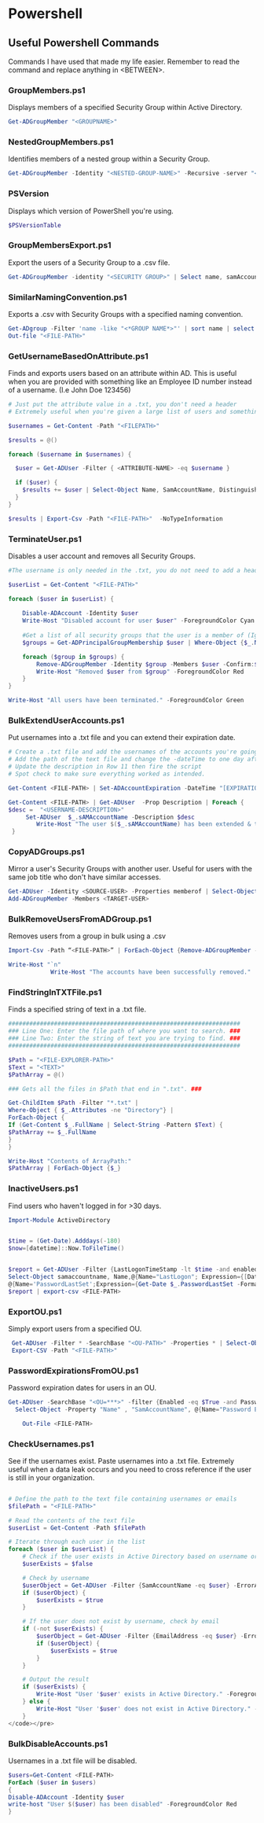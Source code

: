 # Powershell

## Useful Powershell Commands

Commands I have used that made my life easier. Remember to read the command and replace anything in \<BETWEEN>.

### GroupMembers.ps1

Displays members of a specified Security Group within Active Directory.
```powershell
Get-ADGroupMember "<GROUPNAME>"
```

### NestedGroupMembers.ps1

Identifies members of a nested group within a Security Group.

```powershell
Get-ADGroupMember -Identity "<NESTED-GROUP-NAME>" -Recursive -server "<DOMAIN.LOCAL>"
```

### PSVersion

Displays which version of PowerShell you're using.

```powershell
$PSVersionTable
```

### GroupMembersExport.ps1

Export the users of a Security Group to a .csv file.

```powershell
Get-ADGroupMember -identity "<SECURITY GROUP>" | Select name, samAccountname | Export-csv -path "<FILE-PATH>"
```

### SimilarNamingConvention.ps1

Exports a .csv with Security Groups with a specified naming convention.

```powershell
Get-ADgroup -Filter 'name -like "<*GROUP NAME*>"' | sort name | select name |
Out-file "<FILE-PATH>"
```

### GetUsernameBasedOnAttribute.ps1

Finds and exports users based on an attribute within AD. This is useful when you are provided with something like an Employee ID number instead of a username. (I.e John Doe 123456)

```powershell
# Just put the attribute value in a .txt, you don't need a header
# Extremely useful when you're given a large list of users and something like an EID and you need to get their usernames

$usernames = Get-Content -Path "<FILEPATH>"

$results = @()

foreach ($username in $usernames) {

  $user = Get-ADUser -Filter { <ATTRIBUTE-NAME> -eq $username }

  if ($user) {
    $results += $user | Select-Object Name, SamAccountName, DistinguishedName
  }
}

$results | Export-Csv -Path "<FILE-PATH>"  -NoTypeInformation
```

### TerminateUser.ps1

Disables a user account and removes all Security Groups.

```powershell
#The username is only needed in the .txt, you do not need to add a header.

$userList = Get-Content "<FILE-PATH>"

foreach ($user in $userList) {
    
    Disable-ADAccount -Identity $user
    Write-Host "Disabled account for user $user" -ForegroundColor Cyan
    
    #Get a list of all security groups that the user is a member of (Ignore Domain Users so the error doesn't occur)
    $groups = Get-ADPrincipalGroupMembership $user | Where-Object {$_.Name -ne "Domain Users" -and $_.GroupCategory -eq "Security"}

    foreach ($group in $groups) {
        Remove-ADGroupMember -Identity $group -Members $user -Confirm:$false
        Write-Host "Removed $user from $group" -ForegroundColor Red
    }
}

Write-Host "All users have been terminated." -ForegroundColor Green
```

### BulkExtendUserAccounts.ps1

Put usernames into a .txt file and you can extend their expiration date.

```powershell
# Create a .txt file and add the usernames of the accounts you're going to extend. No need to add a header in it.
# Add the path of the text file and change the -dateTime to one day after the expiration date
# Update the description in Row 11 then fire the script 
# Spot check to make sure everything worked as intended.

Get-Content <FILE-PATH> | Set-ADAccountExpiration -DateTime "[EXPIRATION DATE]"  

Get-Content <FILE-PATH> | Get-ADUser  -Prop Description | Foreach {
$desc =  "<USERNAME-DESCRIPTION>"
     Set-ADUser  $_.sAMAccountName -Description $desc
        Write-Host "The user $($_.sAMAccountName) has been extended & the description updated to $($desc)" -ForegroundColor Green
 }
```

### CopyADGroups.ps1

Mirror a user's Security Groups with another user. Useful for users with the same job title who don't have similar accesses.

```powershell
Get-ADUser -Identity <SOURCE-USER> -Properties memberof | Select-Object -ExpandProperty memberof | 
Add-ADGroupMember -Members <TARGET-USER>
```

### BulkRemoveUsersFromADGroup.ps1

Removes users from a group in bulk using a .csv

```powershell
Import-Csv -Path “<FILE-PATH>” | ForEach-Object {Remove-ADGroupMember -Identity “<SECURITY-GROUP>” -Members $_.’User-Name’ -Confirm:$false}

Write-Host "`n"
    		Write-Host "The accounts have been successfully removed."
```

### FindStringInTXTFile.ps1

Finds a specified string of text in a .txt file.

```powershell
##################################################################
### Line One: Enter the file path of where you want to search. ###
### Line Two: Enter the string of text you are trying to find. ###
##################################################################

$Path = "<FILE-EXPLORER-PATH>"
$Text = "<TEXT>"
$PathArray = @()

### Gets all the files in $Path that end in ".txt". ###

Get-ChildItem $Path -Filter "*.txt" |
Where-Object { $_.Attributes -ne "Directory"} |
ForEach-Object {
If (Get-Content $_.FullName | Select-String -Pattern $Text) {
$PathArray += $_.FullName
}
}

Write-Host "Contents of ArrayPath:"
$PathArray | ForEach-Object {$_}
```

### InactiveUsers.ps1

Find users who haven't logged in for >30 days.

```powershell
Import-Module ActiveDirectory


$time = (Get-Date).Adddays(-180)
$now=[datetime]::Now.ToFileTime()


$report = Get-ADUser -Filter {LastLogonTimeStamp -lt $time -and enabled -eq $false -and PasswordNeverExpires -eq $false -and (accountexpires -ge $now -or accountexpires -eq 0)} -Properties Name, SamAccountName, DistinguishedName, LastLogonTimeStamp, PasswordLastSet | 
Select-Object samaccountname, Name,@{Name="LastLogon"; Expression={[DateTime]::FromFileTime($_.lastLogonTimestamp).ToString('yyyy-MM-dd')}},
@{Name='PasswordLastSet';Expression={Get-Date $_.PasswordLastSet -Format 'yyyy-MM-dd'}} | sort-object -property LastLogon, PasswordLastSet -Descending
$report | export-csv <FILE-PATH>
```

### ExportOU.ps1

Simply export users from a specified OU.

```powershell
 Get-ADUser -Filter * -SearchBase "<OU-PATH>" -Properties * | Select-Object name, samAccountName, description | 
 Export-CSV -Path "<FILE-PATH>"
```

### PasswordExpirationsFromOU.ps1

Password expiration dates for users in an OU.

```powershell
Get-ADUser -SearchBase "<OU=***>" -filter {Enabled -eq $True -and PasswordNeverExpires -eq $False} -Properties "Name", "SamAccountName","msDS-UserPasswordExpiryTimeComputed" | 
  Select-Object -Property "Name" , "SamAccountName", @{Name="Password Expiry Date"; Expression={[datetime]::FromFileTime($_."msDS-UserPasswordExpiryTimeComputed")}} |

    Out-File <FILE-PATH>
```

### CheckUsernames.ps1

See if the usernames exist. Paste usernames into a .txt file. Extremely useful when a data leak occurs and you need to cross reference if the user is still in your organization.

```powershell

# Define the path to the text file containing usernames or emails
$filePath = "<FILE-PATH>"

# Read the contents of the text file
$userList = Get-Content -Path $filePath

# Iterate through each user in the list
foreach ($user in $userList) {
    # Check if the user exists in Active Directory based on username or email
    $userExists = $false

    # Check by username
    $userObject = Get-ADUser -Filter {SamAccountName -eq $user} -ErrorAction SilentlyContinue
    if ($userObject) {
        $userExists = $true
    }

    # If the user does not exist by username, check by email
    if (-not $userExists) {
        $userObject = Get-ADUser -Filter {EmailAddress -eq $user} -ErrorAction SilentlyContinue
        if ($userObject) {
            $userExists = $true
        }
    }

    # Output the result
    if ($userExists) {
        Write-Host "User '$user' exists in Active Directory." -ForegroundColor Green
    } else {
        Write-Host "User '$user' does not exist in Active Directory." -ForegroundColor Red
    }
</code></pre>
```

### BulkDisableAccounts.ps1

Usernames in a .txt file will be disabled.

```powershell
$users=Get-Content <FILE-PATH>
ForEach ($user in $users)
{
Disable-ADAccount -Identity $user
write-host "User $($user) has been disabled" -ForegroundColor Red
}
```
